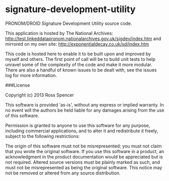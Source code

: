 signature-development-utility
=============================

PRONOM/DROID Signature Development Utility source code. 

This application is hosted by The National Archives: http://test.linkeddatapronom.nationalarchives.gov.uk/sigdev/index.htm
and mirrored on my own site: http://exponentialdecay.co.uk/sd/index.htm

This code is hosted here to enable it to be built upon and improved by myself and others. The first point of call
will be to build unit tests to help unravel some of the complexity of the code and make it more modular. There are
also a handful of known issues to be dealt with, see the issues log for more information.

###License

Copyright (c) 2013 Ross Spencer

This software is provided 'as-is', without any express or implied warranty. In no event will the authors be held liable for any damages arising from the use of this software.

Permission is granted to anyone to use this software for any purpose, including commercial applications, and to alter it and redistribute it freely, subject to the following restrictions:

The origin of this software must not be misrepresented; you must not claim that you wrote the original software. If you use this software in a product, an acknowledgment in the product documentation would be appreciated but is not required.
Altered source versions must be plainly marked as such, and must not be misrepresented as being the original software.
This notice may not be removed or altered from any source distribution.

